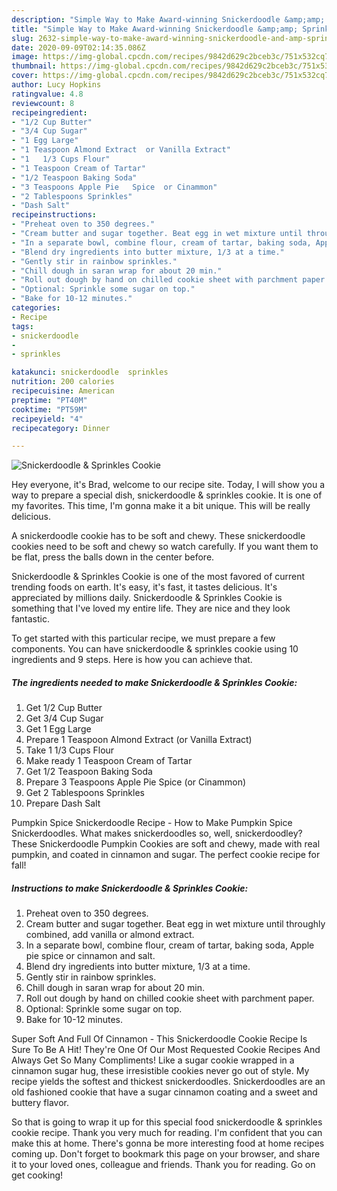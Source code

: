 ```yaml
---
description: "Simple Way to Make Award-winning Snickerdoodle &amp;amp; Sprinkles Cookie"
title: "Simple Way to Make Award-winning Snickerdoodle &amp;amp; Sprinkles Cookie"
slug: 2632-simple-way-to-make-award-winning-snickerdoodle-and-amp-sprinkles-cookie
date: 2020-09-09T02:14:35.086Z
image: https://img-global.cpcdn.com/recipes/9842d629c2bceb3c/751x532cq70/snickerdoodle-sprinkles-cookie-recipe-main-photo.jpg
thumbnail: https://img-global.cpcdn.com/recipes/9842d629c2bceb3c/751x532cq70/snickerdoodle-sprinkles-cookie-recipe-main-photo.jpg
cover: https://img-global.cpcdn.com/recipes/9842d629c2bceb3c/751x532cq70/snickerdoodle-sprinkles-cookie-recipe-main-photo.jpg
author: Lucy Hopkins
ratingvalue: 4.8
reviewcount: 8
recipeingredient:
- "1/2 Cup Butter"
- "3/4 Cup Sugar"
- "1 Egg Large"
- "1 Teaspoon Almond Extract  or Vanilla Extract"
- "1   1/3 Cups Flour"
- "1 Teaspoon Cream of Tartar"
- "1/2 Teaspoon Baking Soda"
- "3 Teaspoons Apple Pie   Spice  or Cinammon"
- "2 Tablespoons Sprinkles"
- "Dash Salt"
recipeinstructions:
- "Preheat oven to 350 degrees."
- "Cream butter and sugar together. Beat egg in wet mixture until throughly combined, add vanilla or almond extract."
- "In a separate bowl, combine flour, cream of tartar, baking soda, Apple pie spice or cinnamon and salt."
- "Blend dry ingredients into butter mixture, 1/3 at a time."
- "Gently stir in rainbow sprinkles."
- "Chill dough in saran wrap for about 20 min."
- "Roll out dough by hand on chilled cookie sheet with parchment paper."
- "Optional: Sprinkle some sugar on top."
- "Bake for 10-12 minutes."
categories:
- Recipe
tags:
- snickerdoodle
- 
- sprinkles

katakunci: snickerdoodle  sprinkles 
nutrition: 200 calories
recipecuisine: American
preptime: "PT40M"
cooktime: "PT59M"
recipeyield: "4"
recipecategory: Dinner

---
```



![Snickerdoodle &amp; Sprinkles Cookie](https://img-global.cpcdn.com/recipes/9842d629c2bceb3c/751x532cq70/snickerdoodle-sprinkles-cookie-recipe-main-photo.jpg)

Hey everyone, it's Brad, welcome to our recipe site. Today, I will show you a way to prepare a special dish, snickerdoodle &amp; sprinkles cookie. It is one of my favorites. This time, I'm gonna make it a bit unique. This will be really delicious.

A snickerdoodle cookie has to be soft and chewy. These snickerdoodle cookies need to be soft and chewy so watch carefully. If you want them to be flat, press the balls down in the center before.

Snickerdoodle &amp; Sprinkles Cookie is one of the most favored of current trending foods on earth. It's easy, it's fast, it tastes delicious. It's appreciated by millions daily. Snickerdoodle &amp; Sprinkles Cookie is something that I've loved my entire life. They are nice and they look fantastic.


To get started with this particular recipe, we must prepare a few components. You can have snickerdoodle &amp; sprinkles cookie using 10 ingredients and 9 steps. Here is how you can achieve that.

<!--inarticleads1-->

##### The ingredients needed to make Snickerdoodle &amp; Sprinkles Cookie:

1. Get 1/2 Cup Butter
1. Get 3/4 Cup Sugar
1. Get 1 Egg Large
1. Prepare 1 Teaspoon Almond Extract  (or Vanilla Extract)
1. Take 1   1/3 Cups Flour
1. Make ready 1 Teaspoon Cream of Tartar
1. Get 1/2 Teaspoon Baking Soda
1. Prepare 3 Teaspoons Apple Pie   Spice  (or Cinammon)
1. Get 2 Tablespoons Sprinkles
1. Prepare Dash Salt


Pumpkin Spice Snickerdoodle Recipe - How to Make Pumpkin Spice Snickerdoodles. What makes snickerdoodles so, well, snickerdoodley? These Snickerdoodle Pumpkin Cookies are soft and chewy, made with real pumpkin, and coated in cinnamon and sugar. The perfect cookie recipe for fall! 

<!--inarticleads2-->

##### Instructions to make Snickerdoodle &amp; Sprinkles Cookie:

1. Preheat oven to 350 degrees.
1. Cream butter and sugar together. Beat egg in wet mixture until throughly combined, add vanilla or almond extract.
1. In a separate bowl, combine flour, cream of tartar, baking soda, Apple pie spice or cinnamon and salt.
1. Blend dry ingredients into butter mixture, 1/3 at a time.
1. Gently stir in rainbow sprinkles.
1. Chill dough in saran wrap for about 20 min.
1. Roll out dough by hand on chilled cookie sheet with parchment paper.
1. Optional: Sprinkle some sugar on top.
1. Bake for 10-12 minutes.


Super Soft And Full Of Cinnamon - This Snickerdoodle Cookie Recipe Is Sure To Be A Hit! They&#39;re One Of Our Most Requested Cookie Recipes And Always Get So Many Compliments! Like a sugar cookie wrapped in a cinnamon sugar hug, these irresistible cookies never go out of style. My recipe yields the softest and thickest snickerdoodles. Snickerdoodles are an old fashioned cookie that have a sugar cinnamon coating and a sweet and buttery flavor. 

So that is going to wrap it up for this special food snickerdoodle &amp; sprinkles cookie recipe. Thank you very much for reading. I'm confident that you can make this at home. There's gonna be more interesting food at home recipes coming up. Don't forget to bookmark this page on your browser, and share it to your loved ones, colleague and friends. Thank you for reading. Go on get cooking!
